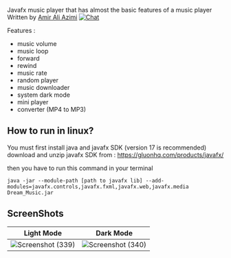 Javafx music player that has almost the basic features of a music player
Written by [Amir Ali Azimi](https://github.com/AmirAli-AZ) [![Chat](https://img.shields.io/badge/chat-on%20discord-7289da)](https://discord.gg/UdSrdWeSQP)

Features :
- music volume
- music loop
- forward
- rewind
- music rate
- random player
- music downloader
- system dark mode
- mini player
- converter (MP4 to MP3)


## How to run in linux?

You must first install java and javafx SDK (version 17 is recommended) 
download and unzip javafx SDK from : https://gluonhq.com/products/javafx/

then you have to run this command in your terminal 

`java -jar --module-path [path to javafx lib] --add-modules=javafx.controls,javafx.fxml,javafx.web,javafx.media Dream_Music.jar`

## ScreenShots

| Light Mode                                                                                                                 | Dark Mode                                                                                                                  |
|----------------------------------------------------------------------------------------------------------------------------|----------------------------------------------------------------------------------------------------------------------------|
| ![Screenshot (339)](https://user-images.githubusercontent.com/84965706/150679742-5c6a2eb2-9cca-4b1d-bed3-21a921f732fc.png) | ![Screenshot (340)](https://user-images.githubusercontent.com/84965706/150679747-91af6612-30d7-461a-a1eb-c90999196730.png) |
